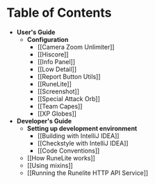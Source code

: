 # Table of Contents
* **User's Guide**
  * **Configuration**
    * [[Camera Zoom Unlimiter]]
    * [[Hiscore]]
    * [[Info Panel]]
    * [[Low Detail]]
    * [[Report Button Utils]]
    * [[RuneLite]]
    * [[Screenshot]]
    * [[Special Attack Orb]]
    * [[Team Capes]]
    * [[XP Globes]]
* **Developer's Guide**
  * **Setting up development environment**
    * [[Building with IntelliJ IDEA]]
    * [[Checkstyle with IntelliJ IDEA]]
    * [[Code Conventions]]
  * [[How RuneLite works]]
  * [[Using mixins]]
  * [[Running the Runelite HTTP API Service]]